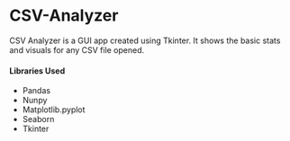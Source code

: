# CSV-Analyzer
CSV Analyzer is a GUI app created using Tkinter.
It shows the basic stats and visuals for any CSV file opened.

#### Libraries Used
* Pandas
* Nunpy
* Matplotlib.pyplot
* Seaborn
* Tkinter
